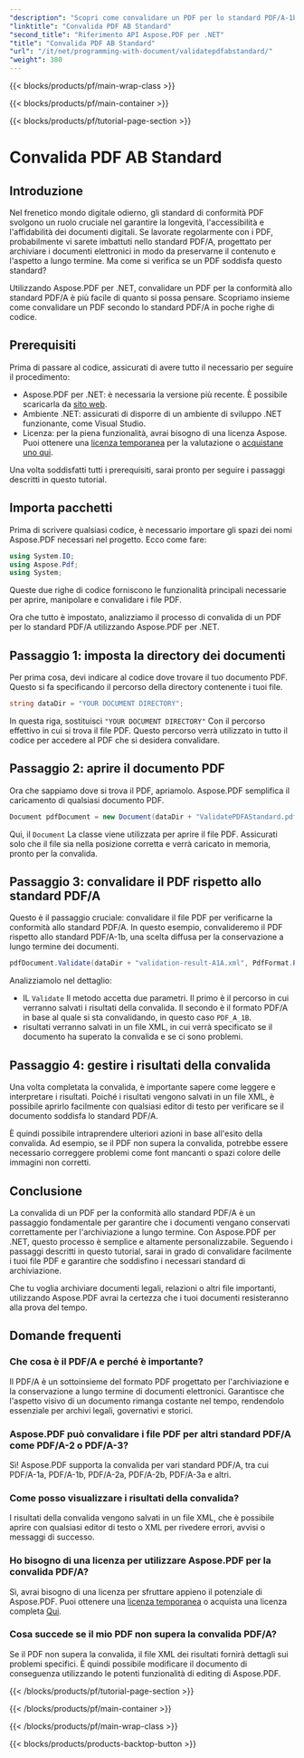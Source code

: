 ```yaml
---
"description": "Scopri come convalidare un PDF per lo standard PDF/A-1b utilizzando Aspose.PDF per .NET in questo tutorial passo passo. Garantisci la conformità per l'archiviazione a lungo termine."
"linktitle": "Convalida PDF AB Standard"
"second_title": "Riferimento API Aspose.PDF per .NET"
"title": "Convalida PDF AB Standard"
"url": "/it/net/programming-with-document/validatepdfabstandard/"
"weight": 380
---
```


{{< blocks/products/pf/main-wrap-class >}}

{{< blocks/products/pf/main-container >}}

{{< blocks/products/pf/tutorial-page-section >}}

# Convalida PDF AB Standard

## Introduzione

Nel frenetico mondo digitale odierno, gli standard di conformità PDF svolgono un ruolo cruciale nel garantire la longevità, l'accessibilità e l'affidabilità dei documenti digitali. Se lavorate regolarmente con i PDF, probabilmente vi sarete imbattuti nello standard PDF/A, progettato per archiviare i documenti elettronici in modo da preservarne il contenuto e l'aspetto a lungo termine. Ma come si verifica se un PDF soddisfa questo standard?

Utilizzando Aspose.PDF per .NET, convalidare un PDF per la conformità allo standard PDF/A è più facile di quanto si possa pensare. Scopriamo insieme come convalidare un PDF secondo lo standard PDF/A in poche righe di codice. 


## Prerequisiti

Prima di passare al codice, assicurati di avere tutto il necessario per seguire il procedimento:

- Aspose.PDF per .NET: è necessaria la versione più recente. È possibile scaricarla da [sito web](https://releases.aspose.com/pdf/net/).
- Ambiente .NET: assicurati di disporre di un ambiente di sviluppo .NET funzionante, come Visual Studio.
- Licenza: per la piena funzionalità, avrai bisogno di una licenza Aspose. Puoi ottenere una [licenza temporanea](https://purchase.aspose.com/temporary-license/) per la valutazione o [acquistane uno qui](https://purchase.aspose.com/buy).

Una volta soddisfatti tutti i prerequisiti, sarai pronto per seguire i passaggi descritti in questo tutorial.

## Importa pacchetti

Prima di scrivere qualsiasi codice, è necessario importare gli spazi dei nomi Aspose.PDF necessari nel progetto. Ecco come fare:

```csharp
using System.IO;
using Aspose.Pdf;
using System;
```

Queste due righe di codice forniscono le funzionalità principali necessarie per aprire, manipolare e convalidare i file PDF.

Ora che tutto è impostato, analizziamo il processo di convalida di un PDF per lo standard PDF/A utilizzando Aspose.PDF per .NET.

## Passaggio 1: imposta la directory dei documenti

Per prima cosa, devi indicare al codice dove trovare il tuo documento PDF. Questo si fa specificando il percorso della directory contenente i tuoi file.

```csharp
string dataDir = "YOUR DOCUMENT DIRECTORY";
```

In questa riga, sostituisci `"YOUR DOCUMENT DIRECTORY"` Con il percorso effettivo in cui si trova il file PDF. Questo percorso verrà utilizzato in tutto il codice per accedere al PDF che si desidera convalidare.

## Passaggio 2: aprire il documento PDF

Ora che sappiamo dove si trova il PDF, apriamolo. Aspose.PDF semplifica il caricamento di qualsiasi documento PDF.

```csharp
Document pdfDocument = new Document(dataDir + "ValidatePDFAStandard.pdf");
```

Qui, il `Document` La classe viene utilizzata per aprire il file PDF. Assicurati solo che il file sia nella posizione corretta e verrà caricato in memoria, pronto per la convalida.

## Passaggio 3: convalidare il PDF rispetto allo standard PDF/A

Questo è il passaggio cruciale: convalidare il file PDF per verificarne la conformità allo standard PDF/A. In questo esempio, convalideremo il PDF rispetto allo standard PDF/A-1b, una scelta diffusa per la conservazione a lungo termine dei documenti.

```csharp
pdfDocument.Validate(dataDir + "validation-result-A1A.xml", PdfFormat.PDF_A_1B);
```

Analizziamolo nel dettaglio:
- IL `Validate` Il metodo accetta due parametri. Il primo è il percorso in cui verranno salvati i risultati della convalida. Il secondo è il formato PDF/A in base al quale si sta convalidando, in questo caso `PDF_A_1B`.
- risultati verranno salvati in un file XML, in cui verrà specificato se il documento ha superato la convalida e se ci sono problemi.

## Passaggio 4: gestire i risultati della convalida

Una volta completata la convalida, è importante sapere come leggere e interpretare i risultati. Poiché i risultati vengono salvati in un file XML, è possibile aprirlo facilmente con qualsiasi editor di testo per verificare se il documento soddisfa lo standard PDF/A.

È quindi possibile intraprendere ulteriori azioni in base all'esito della convalida. Ad esempio, se il PDF non supera la convalida, potrebbe essere necessario correggere problemi come font mancanti o spazi colore delle immagini non corretti.

## Conclusione

La convalida di un PDF per la conformità allo standard PDF/A è un passaggio fondamentale per garantire che i documenti vengano conservati correttamente per l'archiviazione a lungo termine. Con Aspose.PDF per .NET, questo processo è semplice e altamente personalizzabile. Seguendo i passaggi descritti in questo tutorial, sarai in grado di convalidare facilmente i tuoi file PDF e garantire che soddisfino i necessari standard di archiviazione.

Che tu voglia archiviare documenti legali, relazioni o altri file importanti, utilizzando Aspose.PDF avrai la certezza che i tuoi documenti resisteranno alla prova del tempo.

## Domande frequenti

### Che cosa è il PDF/A e perché è importante?
Il PDF/A è un sottoinsieme del formato PDF progettato per l'archiviazione e la conservazione a lungo termine di documenti elettronici. Garantisce che l'aspetto visivo di un documento rimanga costante nel tempo, rendendolo essenziale per archivi legali, governativi e storici.

### Aspose.PDF può convalidare i file PDF per altri standard PDF/A come PDF/A-2 o PDF/A-3?
Sì! Aspose.PDF supporta la convalida per vari standard PDF/A, tra cui PDF/A-1a, PDF/A-1b, PDF/A-2a, PDF/A-2b, PDF/A-3a e altri.

### Come posso visualizzare i risultati della convalida?
I risultati della convalida vengono salvati in un file XML, che è possibile aprire con qualsiasi editor di testo o XML per rivedere errori, avvisi o messaggi di successo.

### Ho bisogno di una licenza per utilizzare Aspose.PDF per la convalida PDF/A?
Sì, avrai bisogno di una licenza per sfruttare appieno il potenziale di Aspose.PDF. Puoi ottenere una [licenza temporanea](https://purchase.aspose.com/temporary-license/) o acquista una licenza completa [Qui](https://purchase.aspose.com/buy).

### Cosa succede se il mio PDF non supera la convalida PDF/A?
Se il PDF non supera la convalida, il file XML dei risultati fornirà dettagli sui problemi specifici. È quindi possibile modificare il documento di conseguenza utilizzando le potenti funzionalità di editing di Aspose.PDF.

{{< /blocks/products/pf/tutorial-page-section >}}

{{< /blocks/products/pf/main-container >}}

{{< /blocks/products/pf/main-wrap-class >}}

{{< blocks/products/products-backtop-button >}}